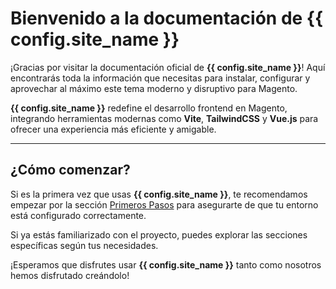 # Bienvenido a la documentación de {{ config.site_name }}

¡Gracias por visitar la documentación oficial de **{{ config.site_name }}**! Aquí encontrarás toda la información que necesitas para instalar, configurar y aprovechar al máximo este tema moderno y disruptivo para Magento.

**{{ config.site_name }}** redefine el desarrollo frontend en Magento, integrando herramientas modernas como **Vite**, **TailwindCSS** y **Vue.js** para ofrecer una experiencia más eficiente y amigable.

---

## ¿Cómo comenzar?

Si es la primera vez que usas **{{ config.site_name }}**, te recomendamos empezar por la sección [Primeros Pasos](getting-started/requirements.md) para asegurarte de que tu entorno está configurado correctamente.

Si ya estás familiarizado con el proyecto, puedes explorar las secciones específicas según tus necesidades.

¡Esperamos que disfrutes usar **{{ config.site_name }}** tanto como nosotros hemos disfrutado creándolo!
